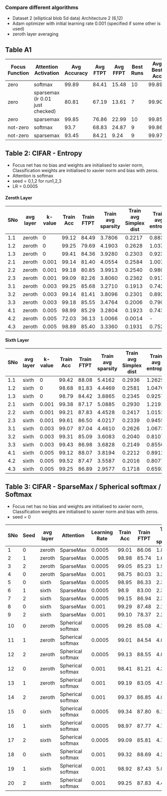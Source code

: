 ### Compare different algorithms

- Dataset 2 (elliptical blob 5d data) Architecture 2 (6,12)
- Adam optimizer with initial learning rate 0.001 (specified if some other is used)
- zeroth layer averaging

 ## Table A1
 |Focus Function | Attention Activation | Avg Accuracy  | Avg FTPT | Avg FFPT | Best Runs | Avg Best Acc | Avg Best FTPT | Average Best FFPT|
 | ---- | -----------------    | ---------     | -------  | -----    | ---       |        ----- |   ---------   | --------                  |
 | zero | softmax  |  99.89 |84.41 | 15.48 | 10 | 99.89 | 84.41 | 15.48 | 
 | zero |  sparsemax (lr 0.01 just checked)|  80.81 | 67.19 | 13.61 |  7 | 99.90 | 94.90 | 5.08 | 
 | zero | sparsemax  |   99.85 | 76.86 | 22.99 | 10 | 99.85 | 76.86 | 22.99 |
 | not-zero| softmax | 93.7 | 68.83 | 24.87 | 9 | 99.86 |76.47 | 23.39 |
 | not-zero| sparsemax | 93.45 | 84.21 | 9.24  | 9 | 99.976 | 93.48 | 6.49 |   
 
 ## Table 2: CIFAR - Entropy
 - Focus net has no bias and weights are initialised to xavier norm, Classification weights are initialised to xavier norm and bias with zeros.
 - Attention is softmax
 - seed = 0,1,2 for run1,2,3
 - LR = 0.0005
 #### Zeroth Layer
 |SNo | avg layer | k-value | Train Acc  | Train FTPT | Train avg sparsity | Train avg Simplex dist | Train avg entropy |Test Acc  | Test FTPT | Test avg sparsity | Test avg Simplex dist | Test avg entropy |
 |----|-----------|--------|-------|-------|--------|--------|--------|-------|-------|--------|--------|--------|
 |1.1 | zeroth    |  0     | 99.12 | 84.49 | 3.7806 | 0.2217 | 0.8835 | 95.00 | 81.13 | 4.0006 | 0.2429 | 0.9579 |
 |1.2 | zeroth    |  0     | 99.25 | 79.69 | 4.1903 | 0.2628 | 1.0372 | 95.58 | 76.58 | 4.5127 | 0.2841 | 1.1240 |
 |1.3 | zeroth    |  0     | 99.41 | 84.36 | 3.9280 | 0.2303 | 0.9230 | 95.66 | 81.71 | 4.1814 | 0.2512 | 0.9998 |
 |2.1 | zeroth    |  0.001 | 99.14 | 81.40 | 4.0554 | 0.2584 | 1.0071 | 95.64 | 78.60 | 4.2983 | 0.2764 | 1.0767 |
 |2.2 | zeroth    |  0.001 | 99.18 | 80.85 | 3.9913 | 0.2540 | 0.9804 | 95.17 | 77.66 | 4.2464 | 0.2687 | 1.0466 |
 |2.3 | zeroth    |  0.001 | 99.09 | 82.26 | 3.8060 | 0.2362 | 0.9173 | 94.85 | 79.13 | 4.0511 | 0.2535 | 0.9838 |
 |3.1 | zeroth    |  0.003 | 99.25 | 85.68 | 3.2710 | 0.1913 | 0.7424 | 95.34 | 82.15 | 3.4910 | 0.2150 | 0.8208 |
 |3.2 | zeroth    |  0.003 | 99.14 | 81.41 | 3.8096 | 0.2301 | 0.8928 | 95.16 | 78.49 | 4.0678 | 0.2509 | 0.9727 |
 |3.3 | zeroth    |  0.003 | 99.18 | 85.55 | 3.4764 | 0.2006 | 0.7903 | 95.30 | 82.30 | 3.7163 | 0.2227 | 0.8678 |
 |4.1 | zeroth    |  0.005 | 98.99 | 85.29 | 3.2804 | 0.1923 | 0.7434 | 95.17 | 82.06 | 3.4616 | 0.2095 | 0.8048 |
 |4.2 | zeroth    |  0.005 | 72.03 | 36.13 | 1.0066 | 0.0014 | - | 61.98 | 36.41 | 1.0078 | 0.0014 | - |
 |4.3 | zeroth    |  0.005 | 98.89 | 85.40 | 3.3360 | 0.1931 | 0.7521 | 94.91 | 81.94 | 3.5238 | 0.2132 | 0.8174 |
 
  #### Sixth Layer
 |SNo | avg layer | k-value | Train Acc  | Train FTPT | Train avg sparsity | Train avg Simplex dist | Train avg entropy |Test Acc  | Test FTPT | Test avg sparsity | Test avg Simplex dist | Test avg entropy |
 |----|----------|--------|-------|-------|--------|--------|--------|-------|-------|--------|--------|--------|
 |1.1 | sixth    |  0     | 99.42 | 88.08 | 5.4162 | 0.2936 | 1.2625 | 94.92 | 84.19 | 5.5623 | 0.3142 | 1.3223 |
 |1.2 | sixth    |  0     | 98.68 | 81.83 | 4.4469 | 0.2581 | 1.0470 | 94.20 | 78.58 | 4.6381 | 0.2707 | 1.0960 |
 |1.3 | sixth    |  0     | 98.79 | 84.42 | 3.8865 | 0.2345 | 0.9257 | 93.87 | 80.44 | 4.0270 | 0.2479 | 0.9711 |
 |2.1 | sixth    |  0.001 | 99.38 | 87.17 | 5.0885 | 0.2930 | 1.2191 | 94.06 | 82.52 | 5.2185 | 0.3110 | 1.2735 |
 |2.2 | sixth    |  0.001 | 99.21 | 87.83 | 4.4528 | 0.2417 | 1.0152 | 94.75 | 83.46 | 4.6813 | 0.2646 | 1.0893 |
 |2.3 | sixth    |  0.001 | 99.61 | 86.50 | 4.0217 | 0.2339 | 0.9455 | 95.23 | 82.61 | 4.2151 | 0.2529 | 1.0101 |
 |3.1 | sixth    |  0.003 | 99.07 | 87.04 | 4.4610 | 0.2626 | 1.0673 | 94.47 | 83.29 | 4.5881 | 0.2794 | 1.1164 |
 |3.2 | sixth    |  0.003 | 99.31 | 85.09 | 3.6083 | 0.2040 | 0.8107 | 94.17 | 81.38 | 3.7821 | 0.2171 | 0.8599 |
 |3.3 | sixth    |  0.003 | 99.43 | 86.98 | 3.6828 | 0.2149 | 0.8550 | 94.98 | 82.72 | 3.8587 | 0.2317 | 0.9139 |
 |4.1 | sixth    |  0.005 | 99.12 | 88.07 | 3.8194 | 0.2212 | 0.8912 | 94.39 | 83.63 | 3.9774 | 0.2434 | 0.9587 |
 |4.2 | sixth    |  0.005 | 99.52 | 87.47 | 3.5587 | 0.2016 | 0.8077 | 95.58 | 83.99 | 3.7357 | 0.2200 | 0.8680 |
 |4.3 | sixth    |  0.005 | 99.25 | 86.89 | 2.9577 | 0.1718 | 0.6593 | 94.78 | 82.98 | 3.1089 | 0.1893 | 0.7132 |

 
 ## Table 3: CIFAR - SparseMax / Spherical softmax / Softmax 
 - Focus net has no bias and weights are initialised to xavier norm, Classification weights are initialised to xavier norm and bias with zeros.
 - seed = 0
 
 |SNo | Seed |avg layer | Attention |  Learning Rate | Train Acc  | Train FTPT | Train avg sparsity | Smplx dist | Test Acc  | Test FTPT | Test avg sparsity | Smplx dist |
 |----|-----------|----------------------|-------|-------|-------|--------| ---------  |-------|-------|--------| --------- | ------ |
 | 1  | 0 | zeroth  | SparseMax         | 0.0005 | 99.01 | 86.06 | 1.89 | -     | 94.7  | 82.88 | 1.98 | -     |
 | 2  | 1 | zeroth  | SparseMax         | 0.0005 | 98.98 | 85.74 | 1.66 | 0.137 | 95.32 | 82.9  | 1.73 | 0.155 |
 | 3  | 2 | zeroth  | SparseMax         | 0.0005 | 99.05 | 85.23 | 1.95 | 0.176 | 95.47 | 82.51 | 2.02 | 0.192 | 
 | 4  | 0 |zeroth   | SparseMax         | 0.001  | 98.75 | 80.03 | 3.25  | - | 95.22 | 76.87 | 3.39 | - |
 | 5  | 0 |sixth    | SparseMax         | 0.0005 | 98.95 | 86.33 | 2.33 | - |94.39 | 82.26 | 2.44 | -  |
 | 6  | 1 | sixth   | SparseMax         | 0.0005 | 98.9  | 83.00 | 2.35 | 0.224 | 94.59 | 79.82 | 2.45 | 0.2412 | 
 | 7  | 2 | sixth   | SparseMax         | 0.0005 | 99.15 | 86.94 | 2.37 | 0.230 | 94.55 | 82.56 | 2.49 | 0.2538 | 
 | 8  | 0 | sixth   | SparseMax         | 0.001  | 99.29 | 87.48 | 2.17 |  -    | 95.56 | 84.39 | 2.25 | -      | 
 | 9  | 2 | sixth   | SparseMax         | 0.001  | 99.10 | 78.37 | 2.25 | 0.24 | 95.47 | 75.52 | 2.31 | 0.2618 |
 | 10 | 0 |zeroth   | Spherical softmax | 0.0005 | 99.26 | 85.08 | 4.78 | -  |94.77 | 81.62 | 5.05 | | 
 | 11 | 1 | zeroth |  Spherical softmax | 0.0005 | 99.01 | 84.54 | 4.05 | 0.230 | 94.81 | 81.28 | 4.30 | 0.2499 |
 | 12 | 2 | zeroth | Spherical softmax  | 0.0005 | 99.13 | 88.55 | 4.00 | 0.207 | 95.42 |  85.26 | 4.23 | 0.231 | 
 | 12 | 0 |zeroth  | Spherical softmax | 0.001  | 98.41 | 81.21 | 4.34 | -  | 93.89   | 77.84    | 4.58 | |
 | 13 | 1 | zeroth | Spherical softmax | 0.001  | 99.19 | 83.05 | 4.57 | 0.261 | 95.40 | 79.83 | 4.84 | 0.284 |
 | 14 | 2 | zeroth | Spherical softmax | 0.001  | 99.37 | 86.85 | 4.03 | 0.21 | 95.01 |83.41 | 4.25 | 0.232 |
 | 15 | 0 | sixth   | Spherical softmax | 0.0005 | 99.34 | 87.80 | 6.19 | -  | 94.17 | 83.13 | 6.31 | |
 | 16 | 1 | sixth   | Spherical softmax | 0.0005 | 98.97 | 87.77 | 4.75 | 0.262 | 94.72 | 83.78 | 4.86 | 0.2810 | 
 | 17 | 2 | sixth   | Spherical softmax | 0.0005 | 99.09 | 85.81 | 4.77 | 0.260 | 93.34 | 81.60 | 4.95 | 0.2777 |
 | 18 | 0 | sixth   | Spherical softmax | 0.001  | 99.32 | 88.69 |  4.29 | | 95.26  | 85.00 | 4.40  | | 
 | 19 | 1 | sixth   | Spherical softmax | 0.001  | 98.92 | 87.43 |  5.02 | 0.26 | 95.63 | 84.38 | 5.15 | 0.280 |
 | 20 | 2 | sixth   | Spherical softmax | 0.001  | 99.25 | 87.83 | 4.40  | 0.24 | 95.08 | 84.38 | 4.53 | 0.263 |


<!---| 13  | zeroth    | Softmax (no entropy) | 0.0005 | 98.79 | 83.69 | 3.72 | 95.03 | 80.26 | 3.94 |
 | 14  | zeroth    | Softmax (no entropy) | 0.001 | - | - | - | - | - | - |
 | 15  | zeroth    | Softmax (no entropy) | 0.003 | - | - | - | - | - | - |
 | 16  | sixth     | Softmax (no entropy) | 0.0005 | 98.97 | 86.43 | 6.31 | 93.76 | 82.33 | 6.38 |
 | 17  | sixth     | Softmax (no entropy) | 0.001 | 98.35 | 87.69 | 4.92 | 94.41 | 83.65 | 5.07 |
 | 18  | sixth     | Softmax (no entropy) | 0.003 |  45.43 | 13.48 | 1.006 | 44.42 | 13.47 | 1.004 | 
 | 6  | 0 |sixth     | SparseMax            | 0.003 | 33.79 | 4.55 | 1.003 | 33.53 | 4.54 | 1.003 |
 | 3  | 0 |zeroth    | SparseMax            | 0.003 | 46.38 | 14.69 | 1.003 | 44.92 | 15.37 | 1.00 |
| 9 | 0|zeroth    | Spherical softmax    | 0.003 | 99.44 | 87.53  | 3.71 | 95.62 | 84.84 | 3.89  |
 | 12 |  0|sixth     | Spherical softmax    | 0.003 | 99.39 | 87.51  | 4.66 | 95.41 | 83.80 | 4.78 |
--->

 
  
<!--  |SNo | avg layer | k-value | Learning Rate | Train Acc  | Train FTPT | Train avg sparsity | Test Acc  | Test FTPT | Test avg sparsity |
 |----|-----------|--------|-------|-------|--------|-------|-------|-------|--------|
 |1.1 | zeroth    |  0     | 0.001 | 98.88 | 81.34 | 3.9187 | 94.34 | 78.38 | 4.1388 |
 |1.2 | zeroth    |  0     | 0.0005| 98.79 | 83.69 | 3.7232 | 95.03 | 80.26 | 3.9465 |
 |2.1 | zeroth    |  0.001 | 0.001 | 98.83 | 84.18 | 3.8682 | 95.15 | 81.02 | 4.0746 |
 |2.2 | zeroth    |  0.001 | 0.0005| 99.09 | 80.69 | 4.1593 | 95.29 | 77.63 | 4.4181 |
 |3.1 | zeroth    |  0.003 | 0.001 | 99.06 | 82.25 | 4.1836 | 95.41 | 79.21 | 4.4451 |
 |3.2 | zeroth    |  0.003 | 0.0005| 99.32 | 86.49 | 3.3545 | 95.49 | 83.13 | 3.5912 |
 |4.1 | zeroth    |  0.005 | 0.001 | 98.52 | 86.10 | 2.4659 | 94.99 | 82.57 | 2.5934 |
 |4.2 | zeroth    |  0.005 | 0.0005| 99.04 | 85.39 | 3.1548 | 95.40 | 82.30 | 3.3495 |
 |5.1 | sixth     |  0     | 0.001 | 98.77 | 85.92 | 4.6685 | 94.73 | 82.35 | 4.8302 |
 |5.2 | sixth     |  0     | 0.0005| 98.90 | 86.10 | 5.4152 | 93.85 | 82.01 | 5.4931 |
 |6.1 | sixth     |  0.001 | 0.001 | 99.46 | 78.03 | 3.9369 | 94.65 | 74.54 | 4.0924 |
 |6.2 | sixth     |  0.001 | 0.0005| 99.29 | 87.61 | 3.9897 | 94.99 | 83.82 | 4.1308 |
 |7.1 | sixth     |  0.003 | 0.001 | 99.33 | 75.30 | 2.9134 | 94.33 | 72.64 | 2.9869 |
 |7.2 | sixth     |  0.003 | 0.0005| 99.47 | 88.57 | 4.4092 | 94.64 | 84.55 | 4.5881 |
 | 8  | sixth     |  0.005 | 0.0005| 99.59 | 88.35 | 3.6379 | 94.85 | 84.21 | 3.7670 | -->
 
  
 
